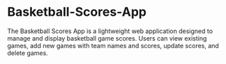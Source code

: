 # Basketball-Scores-App
The Basketball Scores App is a lightweight web application designed to manage and display basketball game scores. Users can view existing games, add new games with team names and scores, update scores, and delete games.
